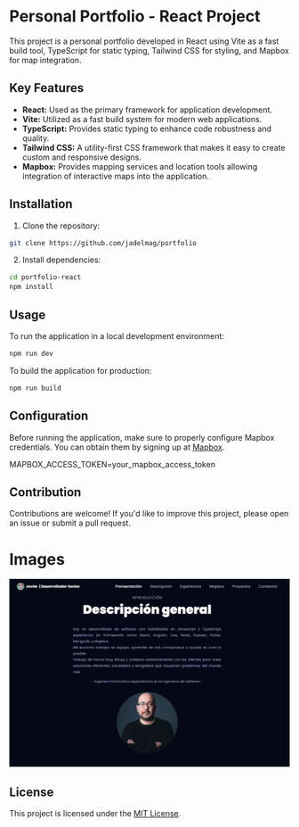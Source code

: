 # Personal Portfolio - React Project

This project is a personal portfolio developed in React using Vite as a fast build tool, TypeScript for static typing, Tailwind CSS for styling, and Mapbox for map integration.

## Key Features

- **React:** Used as the primary framework for application development.
- **Vite:** Utilized as a fast build system for modern web applications.
- **TypeScript:** Provides static typing to enhance code robustness and quality.
- **Tailwind CSS:** A utility-first CSS framework that makes it easy to create custom and responsive designs.
- **Mapbox:** Provides mapping services and location tools allowing integration of interactive maps into the application.

## Installation

1. Clone the repository:

```bash
git clone https://github.com/jadelmag/portfolio
```

2. Install dependencies:

```bash
cd portfolio-react
npm install
```

## Usage

To run the application in a local development environment:

```bash
npm run dev
```

To build the application for production:

```bash
npm run build
```

## Configuration

Before running the application, make sure to properly configure Mapbox credentials. You can obtain them by signing up at [Mapbox](https://www.mapbox.com/).

MAPBOX_ACCESS_TOKEN=your_mapbox_access_token


## Contribution

Contributions are welcome! If you'd like to improve this project, please open an issue or submit a pull request.

# Images

[![Portfolio](./images/portfolio.png 'Portfolio')](./images/portfolio.png 'Portfolio')


## License

This project is licensed under the [MIT License](https://opensource.org/licenses/MIT).


